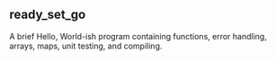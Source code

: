 ## ready_set_go


A brief Hello, World-ish program containing functions, error handling, arrays, maps, unit testing, and compiling.

